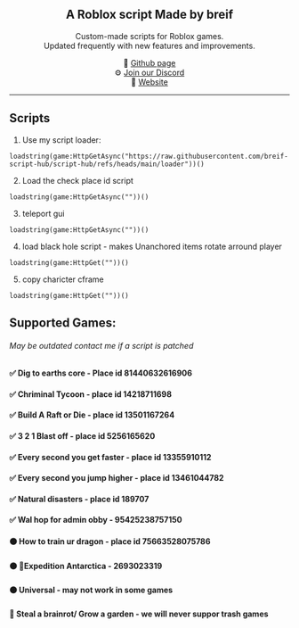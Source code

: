 <h2 align="center">
  A Roblox script Made by breif
  <br/>
</h2>

<p align="center">
  Custom-made scripts for Roblox games.<br/>
  Updated frequently with new features and improvements.
</p>

<p align="center">
  🔗 <a href="https://github.com/breif-script-hub/script-hub">Github page</a> <br/>
  ⚙️ <a href="https://discord.gg/nD5zARHUhP">Join our Discord</a> <br/>
  📜 <a href="https://breif-script-hub.github.io/script-hub">Website</a> <br/>
</p>

---

## Scripts
1. Use my script loader:
```luau
loadstring(game:HttpGetAsync("https://raw.githubusercontent.com/breif-script-hub/script-hub/refs/heads/main/loader"))()
```
2. Load the check place id script
```luau
loadstring(game:HttpGetAsync(""))()
```
3. teleport gui
```luau
loadstring(game:HttpGetAsync(""))()
```
4. load black hole script - makes Unanchored items rotate arround player
```luau
loadstring(game:HttpGet(""))()
```
5. copy charicter cframe
```luau
loadstring(game:HttpGet(""))()
```
## Supported Games:
###### May be outdated contact me if a script is patched
#### ✅ Dig to earths core - Place id 81440632616906
#### ✅ Chriminal Tycoon - place id 14218711698
#### ✅ Build A Raft or Die - place id 13501167264
#### ✅ 3 2 1 Blast off - place id 5256165620
#### ✅ Every second you get faster - place id 13355910112
#### ✅ Every second you jump higher - place id 13461044782
#### ✅ Natural disasters - place id 189707
#### ✅ Wal hop for admin obby  - 95425238757150
#### 🟠 How to train ur dragon - place id 75663528075786
#### 🟠 🚩Expedition Antarctica - 2693023319
#### 🟠 Universal - may not work in some games
#### 🔴 Steal a brainrot/ Grow a garden - we will never suppor trash games
